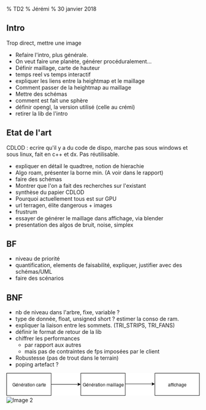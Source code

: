 % TD2
% Jérémi
% 30 janvier 2018

## Intro
Trop direct, mettre une image
- Refaire l'intro, plus générale.
- On veut faire une planète, générer procéduralement...
- Définir maillage, carte de hauteur
- temps reel vs temps interactif
- expliquer les liens entre la heightmap et le maillage
- Comment passer de la heightmap au maillage
- Mettre des schémas
- comment est fait une sphère
- définir opengl, la version utilisé (celle au crémi) 
- retirer la lib de l'intro

## Etat de l'art
CDLOD : ecrire qu'il y a du code de dispo, marche pas sous windows et sous linux, fait en c++ et dx. Pas réutilisable.
- expliquer en détail le quadtree, notion de hierachie
- Algo roam, présenter la borne min.  (A voir dans le rapport)
- faire des schémas
- Montrer que l'on a fait des recherches sur l'existant
- synthèse du papier CDLOD
- Pourquoi actuellement tous est sur GPU
- url terragen, élite dangerous + images
- frustrum
- essayer de générer le maillage dans affichage, via blender
- presentation des algos de bruit, noise, simplex

## BF
- niveau de priorité
- quantification, elements de faisabilité, expliquer, justifier avec des schémas/UML
- faire des scénarios


## BNF
- nb de niveau dans l'arbre, fixe, variable ?
- type de donnée, float, unsigned short ? estimer la conso de ram.
- expliquer la liaison entre les sommets. (TRI_STRIPS, TRI_FANS)
- définir le format de retour de la lib
- chiffrer les performances
  - par rapport aux autres
  - mais pas de contraintes de fps imposées par le client
- Robustesse (pas de trout dans le terrain)
- poping artefact ?

![Image 1](img/td02-box1.jpg)
![Image 2](img/td02-box2.jpg)
